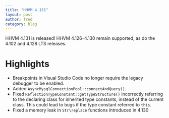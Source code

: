 ```yaml
---
title: "HHVM 4.131"
layout: post
author: fred
category: blog
---
```


HHVM 4.131 is released! HHVM 4.126&ndash;4.130 remain supported, as do the 4.102 and 4.128 LTS releases.

# Highlights

- Breakpoints in Visual Studio Code no longer require the legacy debugger to be enabled.
- Added `AsyncMysqlConnectionPool::connectAndQuery()`.
- Fixed `ReflectionTypeConstant::getTypeStructure()` incorrectly referring to
  the declaring class for inherited type constants, instead of the current class.
  This could lead to bugs if the type constant referred to `this`.
- Fixed a memory leak in `Str\replace` functions introduced in 4.130
